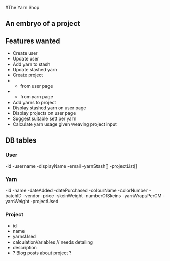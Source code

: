 #The Yarn Shop

## An embryo of a project

## Features wanted
- Create user
- Update user
- Add yarn to stash
- Update stashed yarn
- Create project
- - from user page
- - from yarn page
- Add yarns to project
- Display stashed yarn on user page
- Display projects on user page
- Suggest suitable sett per yarn
- Calculate yarn usage given weaving project input

## DB tables

### User
-id
-username
-displayName
-email
-yarnStash[]
-projectList[]

### Yarn
-id
-name
-dateAdded
-datePurchased
-colourName
-colorNumber
-batchID
-vendor
-price
-skeinWeight
-numberOfSkeins
-yarnWrapsPerCM
-yarnWeight
-projectUsed

### Project
- id
- name
- yarnsUsed
- calculationVariables // needs detailing
- description
- ? Blog posts about project ?
